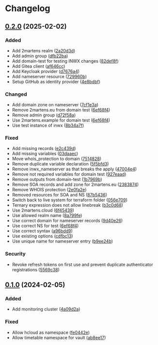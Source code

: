 # Changelog

## [0.2.0](https://github.com/2martens/terraform/compare/v0.1.0...v0.2.0) (2025-02-02)


### Added

* Add 2martens realm ([2a20d3d](https://github.com/2martens/terraform/commit/2a20d3d505ec24c037effc4b3e6fe9b6cdf7f9ce))
* Add admin group ([dfb22ba](https://github.com/2martens/terraform/commit/dfb22ba7a3b806047d8314cd3d7e34839f61b389))
* Add domain-test for testing INWX changes ([82def8f](https://github.com/2martens/terraform/commit/82def8fc67237ef9aa30bb0b579d334f1cee5236))
* Add Gitea client ([af646cc](https://github.com/2martens/terraform/commit/af646cccba3f10bec448e0d0d5dd3b0c9ecf6d32))
* Add Keycloak provider ([d7676a4](https://github.com/2martens/terraform/commit/d7676a41494d20ce7bd381ce809b140141b65b4b))
* Add nameserver resource ([729960b](https://github.com/2martens/terraform/commit/729960b98cfc2c6f0d1feecd3a572f030682fed4))
* Setup GitHub as identity provider ([4e8bdbf](https://github.com/2martens/terraform/commit/4e8bdbf2e4b20323c9011baaefa9b3471d1ae1a4))


### Changed

* Add domain zone on nameserver ([7cf1e3a](https://github.com/2martens/terraform/commit/7cf1e3a94ce416c3c55ad0098b377e9aa3f90093))
* Remove 2martens.eu from domain test ([6ef68f4](https://github.com/2martens/terraform/commit/6ef68f47fa40608f431ca0541c9cc813c2711868))
* Remove admin group ([d72f58a](https://github.com/2martens/terraform/commit/d72f58a97d2ca6a199378e6b8fe85869a32f24c7))
* Use 2martens.example for domain test ([6ef68f4](https://github.com/2martens/terraform/commit/6ef68f47fa40608f431ca0541c9cc813c2711868))
* Use test instance of inwx ([8b34a7f](https://github.com/2martens/terraform/commit/8b34a7f60cc1ec701170e430d1786e3670eea2fd))


### Fixed

* Add missing records ([e2c439d](https://github.com/2martens/terraform/commit/e2c439deef10303391452f0566dde8468bff794b))
* Add missing variables ([03daaec](https://github.com/2martens/terraform/commit/03daaec50891cf7a282ce8794157406d4d44de6c))
* Move whois_protection to domain ([7514828](https://github.com/2martens/terraform/commit/75148283850092fadafe87bf3aa3e33485004690))
* Remove duplicate variable declaration ([5f5bfd3](https://github.com/2martens/terraform/commit/5f5bfd37b6866d145fc7511f015c64d58108a611))
* Remove inwx_nameserver as that breaks the apply ([47004e4](https://github.com/2martens/terraform/commit/47004e40f9ee0114dab253b4bc8363d6440dea75))
* Remove not required variables for domain test ([927eaad](https://github.com/2martens/terraform/commit/927eaad75b810051f5f6f4472461af5d859166b4))
* Remove outputs from domain-test ([1b7969b](https://github.com/2martens/terraform/commit/1b7969bada6492b1321cb4483fe210e02373720f))
* Remove SOA records and add zone for 2martens.eu ([2383874](https://github.com/2martens/terraform/commit/2383874cf6f62ec301662de956862004db67b6c5))
* Remove WHOIS protection ([2e0fa2e](https://github.com/2martens/terraform/commit/2e0fa2e095f185dd6d9052afe1e86384f5138d41))
* Removed resources for SOA and NS ([87b5436](https://github.com/2martens/terraform/commit/87b54361b4eb9d2255a1ba12e9b012f426c13a7d))
* Switch back to live system for terraform folder ([056e709](https://github.com/2martens/terraform/commit/056e709c8d85faa5fd40b992ce53b43b818d1264))
* Ternary expression does not allow linebreak ([b3c0d68](https://github.com/2martens/terraform/commit/b3c0d68496209fce320d21d42b6a6185cf943fe6))
* Use 2martens.cloud ([6f45439](https://github.com/2martens/terraform/commit/6f454397a7d41cf05946e4df14b437de65291cda))
* Use allowed realm name ([8a799fe](https://github.com/2martens/terraform/commit/8a799fe55feef97559df2f1aa9ae27c509244145))
* Use correct domain for nameserver records ([9d40e26](https://github.com/2martens/terraform/commit/9d40e2699ab1d788fba5dd7d695e396fe368f146))
* Use correct NS for test ([6ef68f4](https://github.com/2martens/terraform/commit/6ef68f47fa40608f431ca0541c9cc813c2711868))
* Use correct syntax ([a96bdd9](https://github.com/2martens/terraform/commit/a96bdd979afe22618b6de567a0ad07e2281b760f))
* Use existing options ([cdfbc13](https://github.com/2martens/terraform/commit/cdfbc1393dbdab08b43e86c692d1ec08ff1ae820))
* Use unique name for nameserver entry ([b9ee24b](https://github.com/2martens/terraform/commit/b9ee24b516d23d6b27075833d233b60241d18dd4))


### Security

* Revoke refresh tokens on first use and prevent duplicate authenticator registrations ([5569c38](https://github.com/2martens/terraform/commit/5569c38d44b8f76e944b5f9fab108c22e08d9fb2))

## [0.1.0](https://github.com/2martens/terraform/compare/v0.0.1...v0.1.0) (2024-02-05)


### Added

* Add monitoring cluster ([4a09d2a](https://github.com/2martens/terraform/commit/4a09d2afbe1f635bc529f22cace20ffea6c56dcc))


### Fixed

* Allow hcloud as namespace ([fe0442e](https://github.com/2martens/terraform/commit/fe0442e4ba59c687db0a3662843a8afa49cf4a33))
* Allow timetable namespace for vault ([ab8ee17](https://github.com/2martens/terraform/commit/ab8ee17866f7674edde5810a25d5b4b3d06c1862))
